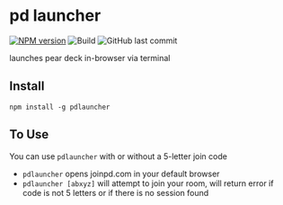 # pd launcher
[![NPM version](https://img.shields.io/npm/v/pdlauncher.svg?style=flat&color=eaff00)](https://www.npmjs.com/package/pdlauncher) 
![Build](https://img.shields.io/badge/test%20build-awaiting%20active%20join%20code-orange)
![GitHub last commit](https://img.shields.io/github/last-commit/aucoeur/pdlauncher?style=flat)
<!-- [![NPM downloads](https://img.shields.io/npm/dt/pdlauncher.svg?style=flat)](https://npmjs.org/package/pdlauncher)   -->

launches pear deck in-browser via terminal 

## Install
`npm install -g pdlauncher`

## To Use
You can use `pdlauncher` with or without a 5-letter join code

- `pdlauncher` opens joinpd.com in your default browser  
- `pdlauncher [abxyz]` will attempt to join your room, will return error if code is not 5 letters or if there is no session found